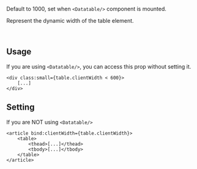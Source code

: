 
Default to 1000, set when `<Datatable/>` component is mounted.

Represent the dynamic width of the table element.

<br>

## Usage

If you are using `<Datatable/>`, you can access this prop without setting it.

```svelte
<div class:small={table.clientWidth < 600}>
    [...]
</div>
```

## Setting

If you are NOT using `<Datatable/>`

```svelte
<article bind:clientWidth={table.clientWidth}>
    <table>
        <thead>[...]</thead>
        <tbody>[...]</tbody>
    </table>
</article>
```